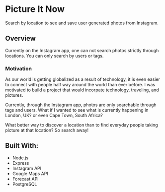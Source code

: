 # Picture It Now

Search by location to see and save user generated photos from Instagram.

## Overview

Currently on the Instagram app, one can not search photos strictly through locations.  You can only search by users or tags.

### Motivation

As our world is getting globalized as a result of technology, it is even easier to connect with people half way around the world than ever before.  I was motivated to build a project that would incorpate technology, traveling, and pictures.

Currently, through the Instagram app, photos are only searchable through tags and users.  What if I wanted to see what is currently happening in London, UK? or even Cape Town, South Africa?

What better way to discover a location than to find everyday people taking picture at that location?  So search away!

## Built With:


+ Node.js
+ Express
+ Instagram API
+ Google Maps API
+ Forecast API
+ PostgreSQL
          